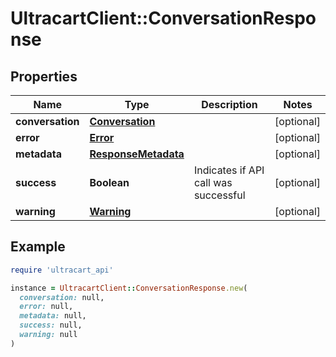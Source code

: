 # UltracartClient::ConversationResponse

## Properties

| Name | Type | Description | Notes |
| ---- | ---- | ----------- | ----- |
| **conversation** | [**Conversation**](Conversation.md) |  | [optional] |
| **error** | [**Error**](Error.md) |  | [optional] |
| **metadata** | [**ResponseMetadata**](ResponseMetadata.md) |  | [optional] |
| **success** | **Boolean** | Indicates if API call was successful | [optional] |
| **warning** | [**Warning**](Warning.md) |  | [optional] |

## Example

```ruby
require 'ultracart_api'

instance = UltracartClient::ConversationResponse.new(
  conversation: null,
  error: null,
  metadata: null,
  success: null,
  warning: null
)
```

